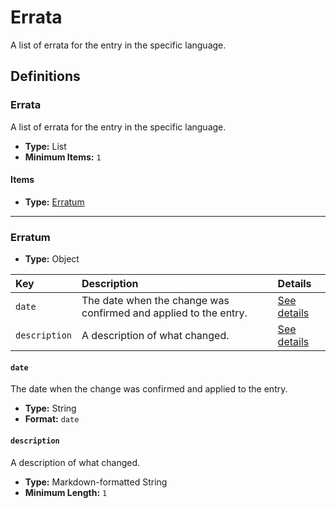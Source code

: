 # Errata

A list of errata for the entry in the specific language.

## Definitions

### <a name="Errata"></a> Errata

A list of errata for the entry in the specific language.

- **Type:** List
- **Minimum Items:** `1`

#### Items

- **Type:** <a href="#Erratum">Erratum</a>

---

### <a name="Erratum"></a> Erratum

- **Type:** Object

Key | Description | Details
:-- | :-- | :--
`date` | The date when the change was confirmed and applied to the entry. | <a href="#Erratum/date">See details</a>
`description` | A description of what changed. | <a href="#Erratum/description">See details</a>

#### <a name="Erratum/date"></a> `date`

The date when the change was confirmed and applied to the entry.

- **Type:** String
- **Format:** `date`

#### <a name="Erratum/description"></a> `description`

A description of what changed.

- **Type:** Markdown-formatted String
- **Minimum Length:** `1`
